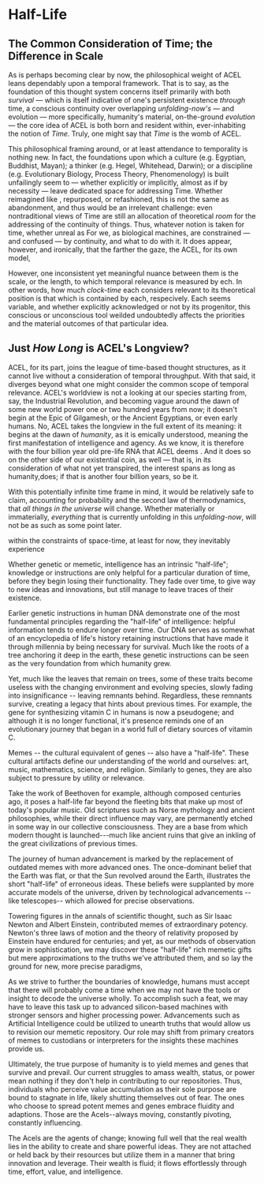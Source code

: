 # Half-Life

## The Common Consideration of Time; the Difference in Scale

As is perhaps becoming clear by now, the philosophical weight of ACEL leans dependably upon a temporal framework. That is to say, as the foundation of this thought system concerns itself primarily with both _survival_ — which is itself indicative of one's persistent existence _through_ time, a conscious continuity over overlapping _unfolding-now's_ — and evolution — more specifically, humanity's material, on-the-ground _evolution —_ the core idea of ACEL is both born and resident within, ever-inhabiting the notion of _Time._ Truly, one might say that _Time_ is the womb of ACEL.&#x20;

This philosophical framing around, or at least attendance to temporality is nothing new. In fact, the foundations upon which a culture (e.g. Egyptian, Buddhist, Mayan); a thinker (e.g. Hegel, Whitehead, Darwin); or a discipline (e.g. Evolutionary Biology, Process Theory, Phenomenology) is built unfailingly seem to — whether explicitly or implicitly, almost as if by necessity — leave dedicated space for addressing Time. Whether reimagined like , repurposed, or refashioned, this is not the same as abandonment, and thus would be an irrelevant challenge: even nontraditional views of Time are still an allocation of theoretical _room_ for the addressing of the continuity of things. Thus, whatever notion is taken for time, whether unreal as For we, as biological machines, are constrained — and confused — by continuity, and what to do with it. It does appear, however, and ironically, that the farther the gaze, the ACEL, for its own model,&#x20;

However, one inconsistent yet meaningful nuance between them is the scale, or the length, to which temporal relevance is measured by ech. In other words, how much _clock-time_ each considers relevant to its theoretical position is that which is contained by each, respecively. Each seems variable, and whether explicitly acknowledged or not by its progenitor, this conscious or unconscious tool weilded undoubtedly affects the priorities and the material outcomes of that particular idea.&#x20;

## Just _How Long_ is ACEL's Longview?

ACEL, for its part, joins the league of time-based thought structures, as it cannot live without a consideration of temporal throughput.  With that said, it diverges beyond what one might consider the common scope of temporal relevance. ACEL's worldview is not a looking at our species starting from, say, the Industrial Revolution, and becoming vague around the dawn of some new world power one or two hundred years from now; it doesn't begin at the Epic of Gilgamesh, or the Ancient Egyptians, or even early humans. No, ACEL takes the longview in the full extent of its meaning: it begins at the dawn of _humanity_, as it is emically understood, meaning the first manifestation of intelligence and agency. As we know, it is therefore with the four billion year old pre-life RNA that ACEL deems . And it does so on the other side of our existential coin, as well — that is, in its consideration of what not yet transpired, the interest spans as long as humanity,does; if that is another four billion years, so be it.&#x20;

With this potentially infinite time frame in mind, it would be relatively safe to claim, accounting for probability and the second law of thermodynamics, that _all things in the universe_ will change. Whether materially or immaterially, _everything_ that is currently unfolding in this _unfolding-now_, will not be as such as some point later.&#x20;



&#x20;within the constraints of space-time, at least for now, they inevitably experience&#x20;

Whether genetic or memetic, intelligence has an intrinsic "half-life"; knowledge or instructions are only helpful for a particular duration of time, before they begin losing their functionality. They fade over time, to give way to new ideas and innovations, but still manage to leave traces of their existence.&#x20;

Earlier genetic instructions in human DNA demonstrate one of the most fundamental principles regarding the "half-life" of intelligence: helpful information tends to endure longer over time. Our DNA serves as somewhat of an encyclopedia of life's history retaining instructions that have made it through millennia by being necessary for survival. Much like the roots of a tree anchoring it deep in the earth, these genetic instructions can be seen as the very foundation from which humanity grew.&#x20;

Yet, much like the leaves that remain on trees, some of these traits become useless with the changing environment and evolving species, slowly fading into insignificance -- leaving remnants behind. Regardless, these remnants survive, creating a legacy that hints about previous times. For example, the gene for synthesizing vitamin C in humans is now a pseudogene; and although it is no longer functional, it's presence reminds one of an evolutionary journey that began in a world full of dietary sources of vitamin C.&#x20;

Memes -- the cultural equivalent of genes -- also have a "half-life". These cultural artifacts define our understanding of the world and ourselves: art, music, mathematics, science, and religion. Similarly to genes, they are also subject to pressure by utility or relevance.&#x20;

Take the work of Beethoven for example, although composed centuries ago, it poses a half-life far beyond the fleeting bits that make up most of today's popular music. Old scriptures such as Norse mythology and ancient philosophies, while their direct influence may vary, are permanently etched in some way in our collective consciousness. They are a base from which modern thought is launched---much like ancient ruins that give an inkling of the great civilizations of previous times.&#x20;

The journey of human advancement is marked by the replacement of outdated memes with more advanced ones. The once-dominant belief that the Earth was flat, or that the Sun revolved around the Earth, illustrates the short "half-life" of erroneous ideas. These beliefs were supplanted by more accurate models of the universe, driven by technological advancements --like telescopes-- which allowed for precise observations.&#x20;

Towering figures in the annals of scientific thought, such as Sir Isaac Newton and Albert Einstein, contributed memes of extraordinary potency. Newton's three laws of motion and the theory of relativity proposed by Einstein have endured for centuries; and yet, as our methods of observation grow in sophistication, we may discover these "half-life" rich memetic gifts but mere approximations to the truths we've attributed them, and so lay the ground for new, more precise paradigms,

As we strive to further the boundaries of knowledge, humans must accept that there will probably come a time when we may not have the tools or insight to decode the universe wholly. To accomplish such a feat, we may have to leave this task up to advanced silicon-based machines with stronger sensors and higher processing power. Advancements such as Artificial Intelligence could be utilized to unearth truths that would allow us to revision our memetic repository. Our role may shift from primary creators of memes to custodians or interpreters for the insights these machines provide us.

Ultimately, the true purpose of humanity is to yield memes and genes that survive and prevail. Our current struggles to amass wealth, status, or power mean nothing if they don't help in contributing to our repositories. Thus, individuals who perceive value accumulation as their sole purpose are bound to stagnate in life, likely shutting themselves out of fear. The ones who choose to spread potent memes and genes embrace fluidity and adaptions. Those are the Acels--always moving, constantly pivoting, constantly influencing.&#x20;

The Acels are the agents of change; knowing full well that the real wealth lies in the ability to create and share powerful ideas. They are not attached or held back by their resources but utilize them in a manner that bring innovation and leverage. Their wealth is fluid; it flows effortlessly through time, effort, value, and intelligence.&#x20;

